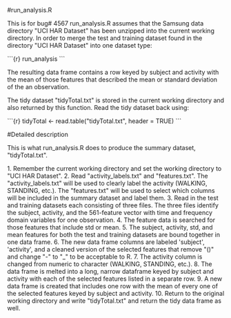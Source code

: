 #run_analysis.R
<p>
This is for bug# 4567
run_analysis.R assumes that the Samsung data directory "UCI HAR Dataset" has been unzipped into the current working directory.  In order to merge the test and training dataset found in the directory "UCI HAR Dataset" into one dataset type:
</p>
```{r}
run_analysis
```
<p>
The resulting data frame contains a row keyed by subject and activity with the mean of those features that described the mean or standard deviation of the an observation.
</p>
<p>
The tidy dataset "tidyTotal.txt" is stored in the current working directory and also returned by this function. Read the tidy dataset back using:
</p>
```{r}
tidyTotal <- read.table("tidyTotal.txt", header = TRUE)
```
<p>
#Detailed description
<p>
This is what run_analysis.R does to produce the summary dataset, "tidyTotal.txt".
</p>
1. Remember the current working directory and set the working directory to "UCI HAR Dataset".
2. Read "activity_labels.txt" and "features.txt".  The "activity_labels.txt" will be used to clearly label the activity (WALKING, STANDING, etc.). The "features.txt" will be used to select which columns will be included in the summary dataset and label them.
3. Read in the test and training datasets each consisting of three files.  The three files identify the subject, activity, and the 561-feature vector with time and frequency domain variables for one observation.
4. The feature data is searched for those features that include std or mean.
5. The subject, activity, std, and mean features for both the test and training datasets are bound together in one data frame.
6. The new data frame columns are labeled 'subject', 'activity', and a cleaned version of the selected features that remove "()" and change "-" to "_" to be acceptable to R.
7. The activity column is changed from numeric to character (WALKING, STANDING, etc.).
8. The data frame is melted into a long, narrow dataframe keyed by subject and activity with each of the selected features listed in a separate row.
9. A new data frame is created that includes one row with the mean of every one of the selected features keyed by subject and activity.
10. Return to the original working directory and write "tidyTotal.txt" and return the tidy data frame as well.
